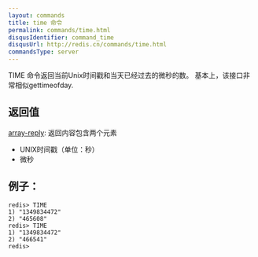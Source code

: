 ```yaml
---
layout: commands
title: time 命令
permalink: commands/time.html
disqusIdentifier: command_time
disqusUrl: http://redis.cn/commands/time.html
commandsType: server
---
```


TIME 命令返回当前Unix时间戳和当天已经过去的微秒的数。 基本上，该接口非常相似gettimeofday.

## 返回值

[array-reply](/topics/protocol#array-reply):
返回内容包含两个元素

- UNIX时间戳（单位：秒）
- 微秒

## 例子：

	redis> TIME
	1) "1349834472"
	2) "465608"
	redis> TIME
	1) "1349834472"
	2) "466541"
	redis> 


